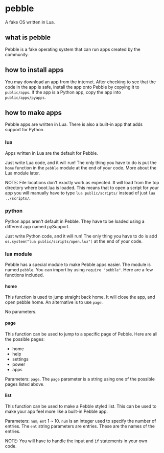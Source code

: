 # pebble

A fake OS written in Lua.

## what is pebble

Pebble is a fake operating system that can run apps created by the community.

## how to install apps

You may download an app from the internet. After checking to see that the code in the app is safe, install the app onto Pebble by copying it to `public/apps`. If the app is a Python app, copy the app into `public/apps/pyapps`.

## how to make apps

Pebble apps are written in Lua. There is also a built-in app that adds support for Python.

### lua

Apps written in Lua are the default for Pebble.

Just write Lua code, and it will run! The only thing you have to do is put the `home` function in the `pebble` module at the end of your code. More about the Lua module later.

NOTE: File locations don't exactly work as expected. It will load from the top directory where boot.lua is loaded. This means that to open a script for your app you will manually have to type `lua public/scripts/` instead of just `lua ../scripts/`.

### python

Python apps aren't default in Pebble. They have to be loaded using a different app named pySupport.

Just write Python code, and it will run! The only thing you have to do is add `os.system("lua public/scripts/open.lua")` at the end of your code.

### lua module

Pebble has a special module to make Pebble apps easier. The module is named `pebble`. You can import by using `require "pebble"`. Here are a few functions included.

#### home

This function is used to jump straight back home. It will close the app, and open pebble home. An alternative is to use `page`.

No parameters.

#### page

This function can be used to jump to a specific page of Pebble. Here are all the possible pages: 

- home
- help
- settings
- power
- apps

Parameters: `page`. The `page` parameter is a string using one of the possible pages listed above.

#### list

This function can be used to make a Pebble styled list. This can be used to make your app feel more like a built-in Pebble app.

Parameters: `num`, `ent` 1 ~ 10. `num` is an integer used to specify the number of entries. The `ent` string parameters are entries. These are the names of the entries.

NOTE: You will have to handle the input and `if` statements in your own code.
